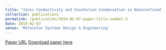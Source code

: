 ```yaml
---
title: "Ionic Conductivity and Counterion Condensation in Nanoconfined Polycation and Polyanion Brushes Prepared from Block Copolymer Templates"
collection: publications
permalink: /publication/2019-02-07-paper-title-number-3
date: 2019-02-07
venue: 'Molecular Systems Design & Engineering'
---
```

[Paper URL](https://pubs.rsc.org/no/content/articlelanding/2019/me/c8me00081f/unauth#!divAbstract)
[Download paper here](http://academicpages.github.io/files/paper3.pdf)
